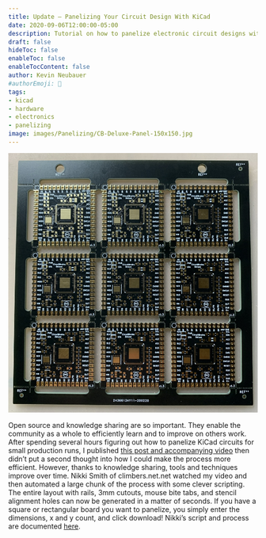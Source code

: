 ```yaml
---
title: Update – Panelizing Your Circuit Design With KiCad
date: 2020-09-06T12:00:00-05:00
description: Tutorial on how to panelize electronic circuit designs with Kicad.
draft: false
hideToc: false
enableToc: false
enableTocContent: false
author: Kevin Neubauer
#authorEmoji: 🤖
tags:
- kicad
- hardware
- electronics
- panelizing
image: images/Panelizing/CB-Deluxe-Panel-150x150.jpg
---
```

![CircuitBrains Deluxe Panel](/images/Panelizing/CB-Deluxe-Panel.jpg)

Open source and knowledge sharing are so important. They enable the community as a whole to efficiently learn and to improve on others work. After spending several hours figuring out how to panelize KiCad circuits for small production runs, I published [this post and accompanying video](/posts/panelizing-circuit-designs-with-kicad/) then didn’t put a second thought into how I could make the process more efficient. However, thanks to knowledge sharing, tools and techniques improve over time. Nikki Smith of climbers.net.net watched my video and then automated a large chunk of the process with some clever scripting. The entire layout with rails, 3mm cutouts, mouse bite tabs, and stencil alignment holes can now be generated in a matter of seconds. If you have a square or rectangular board you want to panelize, you simply enter the dimensions, x and y count, and click download! Nikki’s script and process are documented [here](https://climbers.net/sbc/kicad-pcb-panelization-javascript/).